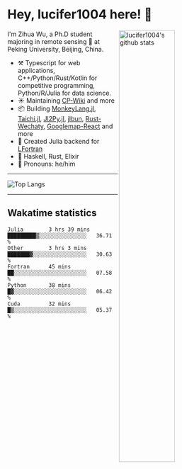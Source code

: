 # Hey, lucifer1004 here! :wave:

<img width="50%" align="right" alt="lucifer1004's github stats" src="https://github-readme-stats.vercel.app/api?username=lucifer1004&show_icons=true">

I'm Zihua Wu, a Ph.D student majoring in remote sensing :satellite: at Peking University, Beijing, China.

- :hammer_and_pick: Typescript for web applications, C++/Python/Rust/Kotlin for competitive programming, Python/R/Julia for data science.
- :sunny: Maintaining [CP-Wiki](https://cp-wiki.vercel.app) and more 
- :package: Building [MonkeyLang.jl](https://github.com/lucifer1004/MonkeyLang.jl), [Taichi.jl](https://github.com/lucifer1004/Taichi.jl), [Jl2Py.jl](https://github.com/lucifer1004/Jl2Py.jl), [jlbun](https://github.com/lucifer1004/jlbun), [Rust-Wechaty](https://github.com/wechaty/rust-wechaty), [Googlemap-React](https://github.com/googlemap-react/googlemap-react) and more
- :sparkler: Created Julia backend for [LFortran](https://github.com/lfortran/lfortran)
- :seedling: Haskell, Rust, Elixir
- :man: Pronouns: he/him

---

![Top Langs](https://github-readme-stats.vercel.app/api/top-langs/?username=lucifer1004&layout=compact)

---

## Wakatime statistics

<!--START_SECTION:waka-->

```text
Julia        3 hrs 39 mins   █████████▒░░░░░░░░░░░░░░░   36.71 %
Other        3 hrs 3 mins    ███████▓░░░░░░░░░░░░░░░░░   30.63 %
Fortran      45 mins         ██░░░░░░░░░░░░░░░░░░░░░░░   07.58 %
Python       38 mins         █▓░░░░░░░░░░░░░░░░░░░░░░░   06.42 %
Cuda         32 mins         █▒░░░░░░░░░░░░░░░░░░░░░░░   05.37 %
```

<!--END_SECTION:waka-->
